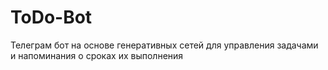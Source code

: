 # ToDo-Bot

Телеграм бот на основе генеративных сетей для управления задачами и напоминания о сроках их выполнения
